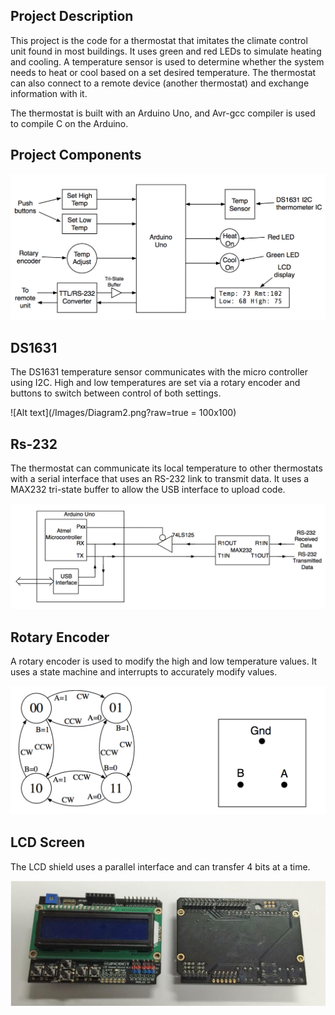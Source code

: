 Project Description
---
This project is the code for a thermostat that imitates the climate control unit found in most buildings. It uses green and red LEDs to simulate heating and cooling. A temperature sensor is used to determine whether the system needs to heat or cool based on a set desired temperature. The thermostat can also connect to a remote device (another thermostat) and exchange information with it.

The thermostat is built with an Arduino Uno, and Avr-gcc compiler is used to compile C on the Arduino.


Project Components
---

![Alt text](/Images/Diagram1.png?raw=true "Project Components")


DS1631
---

The DS1631 temperature sensor communicates with the micro controller using I2C. High and low temperatures are set via a rotary encoder and buttons to switch between control of both settings.


![Alt text](/Images/Diagram2.png?raw=true = 100x100)


Rs-232
---
The thermostat can communicate its local temperature to other thermostats with a serial interface that uses an RS-232 link to transmit data. It uses a MAX232 tri-state buffer to allow the USB interface to upload code.

![Alt text](/Images/Diagram3.png?raw=true)


Rotary Encoder
---

A rotary encoder is used to modify the high and low temperature values. It uses a state machine and interrupts to accurately modify values.

![Alt text](/Images/Diagram4.png?raw=true)


LCD Screen
---

The LCD shield uses a parallel interface and can transfer 4 bits at a time. 

![Alt text](/Images/Diagram5.png?raw=true)
